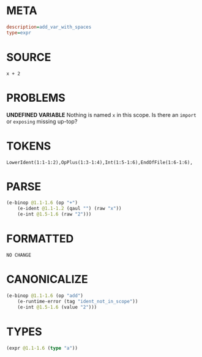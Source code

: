# META
~~~ini
description=add_var_with_spaces
type=expr
~~~
# SOURCE
~~~roc
x + 2
~~~
# PROBLEMS
**UNDEFINED VARIABLE**
Nothing is named `x` in this scope.
Is there an `import` or `exposing` missing up-top?

# TOKENS
~~~zig
LowerIdent(1:1-1:2),OpPlus(1:3-1:4),Int(1:5-1:6),EndOfFile(1:6-1:6),
~~~
# PARSE
~~~clojure
(e-binop @1.1-1.6 (op "+")
	(e-ident @1.1-1.2 (qaul "") (raw "x"))
	(e-int @1.5-1.6 (raw "2")))
~~~
# FORMATTED
~~~roc
NO CHANGE
~~~
# CANONICALIZE
~~~clojure
(e-binop @1.1-1.6 (op "add")
	(e-runtime-error (tag "ident_not_in_scope"))
	(e-int @1.5-1.6 (value "2")))
~~~
# TYPES
~~~clojure
(expr @1.1-1.6 (type "a"))
~~~
